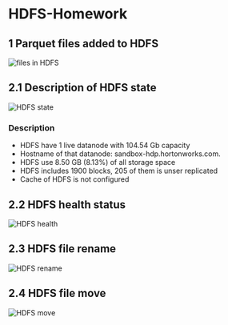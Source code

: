 # HDFS-Homework
## 1  Parquet files added to HDFS
![files in HDFS](https://i.ibb.co/s2crk8p/Task1.png)

## 2.1 Description of HDFS state
![HDFS state](https://i.ibb.co/9GSzmNY/Task-02.png)
### Description
- HDFS have 1 live datanode with 104.54 Gb capacity  
- Hostname of that datanode: sandbox-hdp.hortonworks.com.  
- HDFS use 8.50 GB (8.13%) of all storage space  
- HDFS includes 1900 blocks, 205 of them is unser replicated  
- Cache of HDFS is not configured  
## 2.2 HDFS health status
![HDFS health](https://i.ibb.co/y0kqwCT/Task-02-Health-status.png)
## 2.3 HDFS file rename
![HDFS rename](https://i.ibb.co/rHTDdxx/Task-02-File-renaming.png)
## 2.4 HDFS file move
![HDFS move](https://i.ibb.co/nsSLNRR/Task-02-moving-files.png)
